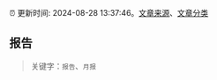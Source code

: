 :alarm_clock: 更新时间: 2024-08-28 13:37:46。[文章来源](/README.md)、[文章分类](/TAGS.md)

## 报告


> 关键字：`报告`、`月报`



